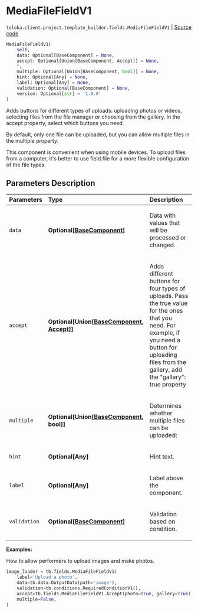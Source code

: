 # MediaFileFieldV1
`toloka.client.project.template_builder.fields.MediaFileFieldV1` | [Source code](https://github.com/Toloka/toloka-kit/blob/v0.1.26/src/client/project/template_builder/fields.py#L340)

```python
MediaFileFieldV1(
    self,
    data: Optional[BaseComponent] = None,
    accept: Optional[Union[BaseComponent, Accept]] = None,
    *,
    multiple: Optional[Union[BaseComponent, bool]] = None,
    hint: Optional[Any] = None,
    label: Optional[Any] = None,
    validation: Optional[BaseComponent] = None,
    version: Optional[str] = '1.0.0'
)
```

Adds buttons for different types of uploads: uploading photos or videos, selecting files from the file manager or choosing from the gallery. In the accept property, select which buttons you need.


By default, only one file can be uploaded, but you can allow multiple files in the multiple property.

This component is convenient when using mobile devices. To upload files from a computer, it's better to use
field.file for a more flexible configuration of the file types.

## Parameters Description

| Parameters | Type | Description |
| :----------| :----| :-----------|
`data`|**Optional\[[BaseComponent](toloka.client.project.template_builder.base.BaseComponent.md)\]**|<p>Data with values that will be processed or changed.</p>
`accept`|**Optional\[Union\[[BaseComponent](toloka.client.project.template_builder.base.BaseComponent.md), [Accept](toloka.client.project.template_builder.fields.MediaFileFieldV1.Accept.md)\]\]**|<p>Adds different buttons for four types of uploads. Pass the true value for the ones that you need. For example, if you need a button for uploading files from the gallery, add the &quot;gallery&quot;: true property</p>
`multiple`|**Optional\[Union\[[BaseComponent](toloka.client.project.template_builder.base.BaseComponent.md), bool\]\]**|<p>Determines whether multiple files can be uploaded:</p>
`hint`|**Optional\[Any\]**|<p>Hint text.</p>
`label`|**Optional\[Any\]**|<p>Label above the component.</p>
`validation`|**Optional\[[BaseComponent](toloka.client.project.template_builder.base.BaseComponent.md)\]**|<p>Validation based on condition.</p>

**Examples:**

How to allow performers to upload images and make photos.

```python
image_loader = tb.fields.MediaFileFieldV1(
    label='Upload a photo',
    data=tb.data.OutputData(path='image'),
    validation=tb.conditions.RequiredConditionV1(),
    accept=tb.fields.MediaFileFieldV1.Accept(photo=True, gallery=True),
    multiple=False,
)
```

